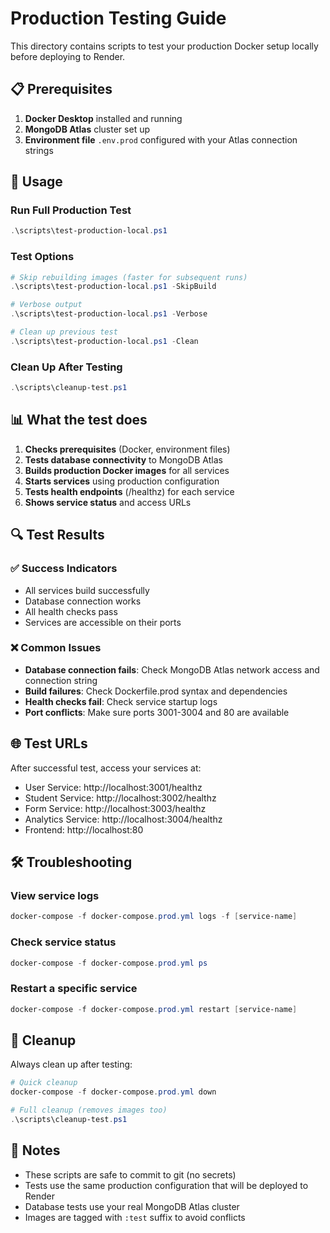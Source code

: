 # Production Testing Guide

This directory contains scripts to test your production Docker setup locally before deploying to Render.

## 📋 Prerequisites

1. **Docker Desktop** installed and running
2. **MongoDB Atlas** cluster set up
3. **Environment file** `.env.prod` configured with your Atlas connection strings

## 🚀 Usage

### Run Full Production Test
```powershell
.\scripts\test-production-local.ps1
```

### Test Options
```powershell
# Skip rebuilding images (faster for subsequent runs)
.\scripts\test-production-local.ps1 -SkipBuild

# Verbose output
.\scripts\test-production-local.ps1 -Verbose

# Clean up previous test
.\scripts\test-production-local.ps1 -Clean
```

### Clean Up After Testing
```powershell
.\scripts\cleanup-test.ps1
```

## 📊 What the test does

1. **Checks prerequisites** (Docker, environment files)
2. **Tests database connectivity** to MongoDB Atlas
3. **Builds production Docker images** for all services
4. **Starts services** using production configuration
5. **Tests health endpoints** (/healthz) for each service
6. **Shows service status** and access URLs

## 🔍 Test Results

### ✅ Success Indicators
- All services build successfully
- Database connection works
- All health checks pass
- Services are accessible on their ports

### ❌ Common Issues
- **Database connection fails**: Check MongoDB Atlas network access and connection string
- **Build failures**: Check Dockerfile.prod syntax and dependencies
- **Health checks fail**: Check service startup logs
- **Port conflicts**: Make sure ports 3001-3004 and 80 are available

## 🌐 Test URLs

After successful test, access your services at:
- User Service: http://localhost:3001/healthz
- Student Service: http://localhost:3002/healthz  
- Form Service: http://localhost:3003/healthz
- Analytics Service: http://localhost:3004/healthz
- Frontend: http://localhost:80

## 🛠️ Troubleshooting

### View service logs
```powershell
docker-compose -f docker-compose.prod.yml logs -f [service-name]
```

### Check service status
```powershell
docker-compose -f docker-compose.prod.yml ps
```

### Restart a specific service
```powershell
docker-compose -f docker-compose.prod.yml restart [service-name]
```

## 🧹 Cleanup

Always clean up after testing:
```powershell
# Quick cleanup
docker-compose -f docker-compose.prod.yml down

# Full cleanup (removes images too)
.\scripts\cleanup-test.ps1
```

## 📝 Notes

- These scripts are safe to commit to git (no secrets)
- Tests use the same production configuration that will be deployed to Render
- Database tests use your real MongoDB Atlas cluster
- Images are tagged with `:test` suffix to avoid conflicts
